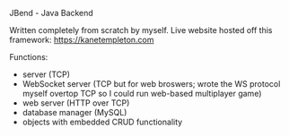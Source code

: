 JBend - Java Backend

Written completely from scratch by myself.
Live website hosted off this framework: https://kanetempleton.com


Functions:
- server (TCP)
- WebSocket server (TCP but for web broswers; wrote the WS protocol myself overtop TCP so I could run web-based multiplayer game)
- web server (HTTP over TCP)
- database manager (MySQL)
- objects with embedded CRUD functionality 
